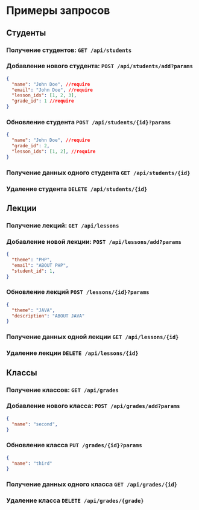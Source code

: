 # Примеры запросов
## Студенты
### Получение студентов: `GET /api/students`
### Добавление нового студента: `POST /api/students/add?params`
``` json
{
  "name": "John Doe", //require
  "email": "John Doe", //require
  "lesson_ids": [1, 2, 3],
  "grade_id": 1 //require
}
```
### Обновление студента `POST /api/students/{id}?params`
``` JSON
{
  "name": "John Doe", //require
  "grade_id": 2,
  "lesson_ids": [1, 2], //require
}
```
### Получение данных одного студента `GET /api/students/{id}`
### Удаление студента `DELETE /api/students/{id}`

## Лекции
### Получение лекций: `GET /api/lessons`
### Добавление новой лекции: `POST /api/lessons/add?params`
``` json
{
  "theme": "PHP",
  "email": "ABOUT PHP",
  "student_id": 1,
}
```
### Обновление лекций `POST /lessons/{id}?params`
```JSON
{
  "theme": "JAVA",
  "description": "ABOUT JAVA"
}
```
### Получение данных одной лекции `GET /api/lessons/{id}`
### Удаление лекции `DELETE /api/lessons/{id}`

## Классы
### Получение классов: `GET /api/grades`
### Добавление нового класса: `POST /api/grades/add?params`
``` json
{
  "name": "second",
}
```
### Обновление класса `PUT /grades/{id}?params`
```JSON
{
  "name": "third"
}
```
### Получение данных одного класса `GET /api/grades/{id}`
### Удаление класса `DELETE /api/grades/{grade}`
